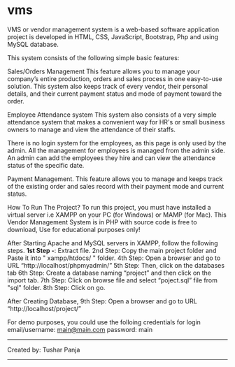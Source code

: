# vms

VMS or vendor management system is a web-based software application project is developed in HTML, CSS, JavaScript, Bootstrap, Php and using MySQL database. 

This system consists of the following simple basic features:

Sales/Orders Management
		This feature allows you to manage your company’s entire production, orders and sales process in one easy-to-use solution. This system also keeps track of every vendor, their personal details, and their current payment status and mode of payment toward the order.

Employee Attendance system
		This system also consists of a very simple attendance system that makes a convenient way for HR's or small business owners to manage and view the attendance of their staffs.

There is no login system for the employees, as this page is only used by the admin. All the management for employees is managed from the admin side. An admin can add the employees they hire and can view the attendance status of the specific date.

Payment Management.
		This feature allows you to manage and keeps track of the existing order and sales record with their payment mode and current status.

How To Run The Project?
To run this project, you must have installed a virtual server i.e XAMPP on your PC (for Windows) or MAMP (for Mac). This Vendor Management System is in PHP with source code is free to download, Use for educational purposes only!

After Starting Apache and MySQL servers in XAMPP, follow the following steps.
	**1st Step -**: Extract file.
	2nd Step: Copy the main project folder and Paste it into " xampp/htdocs/ " folder.
	4th Step: Open a browser and go to URL “http://localhost/phpmyadmin/”
	5th Step: Then, click on the databases tab
	6th Step: Create a database naming “project” and then click on the import tab.
	7th Step: Click on browse file and select “poject.sql” file from "sql" folder.
	8th Step: Click on go.

After Creating Database,
	9th Step: Open a browser and go to URL “http://localhost/project/”


For demo purposes, you could use the folloing credentials for login
	email/username: main@main.com
	password: main








**************************************

Created by:	Tushar Panja


**************************************



